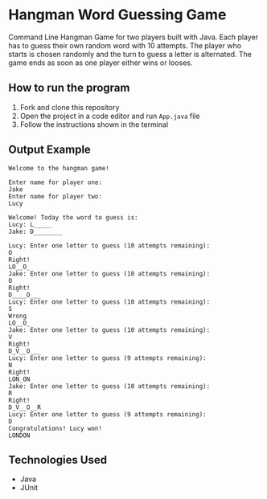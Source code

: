 # Hangman Word Guessing Game

Command Line Hangman Game for two players built with Java. Each player has to guess their own random word with 10 attempts.
The player who starts is chosen randomly and the turn to guess a letter is alternated.
The game ends as soon as one player either wins or looses.

## How to run the program
1. Fork and clone this repository
2. Open the project in a code editor and run ```App.java``` file
3. Follow the instructions shown in the terminal

## Output Example
```
Welcome to the hangman game!

Enter name for player one: 
Jake
Enter name for player two: 
Lucy

Welcome! Today the word to guess is: 
Lucy: L_____
Jake: D________

Lucy: Enter one letter to guess (10 attempts remaining):
O
Right!
LO__O_
Jake: Enter one letter to guess (10 attempts remaining):
O
Right!
D____O___
Lucy: Enter one letter to guess (10 attempts remaining):
S
Wrong
LO__O_
Jake: Enter one letter to guess (10 attempts remaining):
V
Right!
D_V__O___
Lucy: Enter one letter to guess (9 attempts remaining):
N
Right!
LON_ON
Jake: Enter one letter to guess (10 attempts remaining):
R
Right!
D_V__O__R
Lucy: Enter one letter to guess (9 attempts remaining):
D
Congratulations! Lucy won!
LONDON
```

## Technologies Used
- Java
- JUnit 